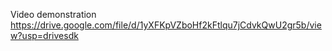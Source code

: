 Video demonstration https://drive.google.com/file/d/1yXFKpVZboHf2kFtlqu7jCdvkQwU2gr5b/view?usp=drivesdk
